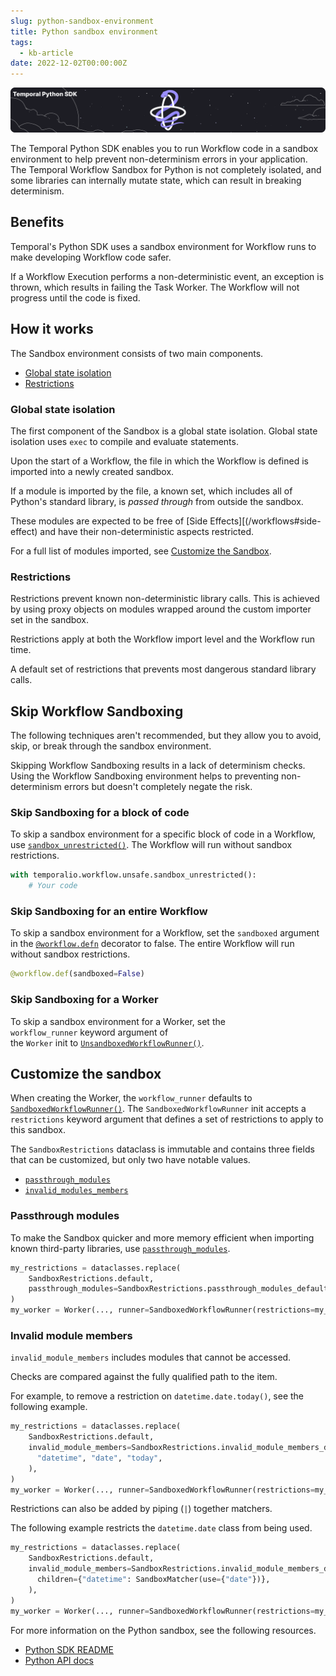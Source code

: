 ```yaml
---
slug: python-sandbox-environment
title: Python sandbox environment
tags:
  - kb-article
date: 2022-12-02T00:00:00Z
---
```


![Python sandbox](static/img/../../../static/img/python-sandbox.svg)

The Temporal Python SDK enables you to run Workflow code in a sandbox environment to help prevent non-determinism errors in your application.
The Temporal Workflow Sandbox for Python is not completely isolated, and some libraries can internally mutate state, which can result in breaking determinism.

<!-- truncate -->

## Benefits

Temporal's Python SDK uses a sandbox environment for Workflow runs to make developing Workflow code safer.

If a Workflow Execution performs a non-deterministic event, an exception is thrown, which results in failing the Task Worker.
The Workflow will not progress until the code is fixed.

## How it works

The Sandbox environment consists of two main components.

- [Global state isolation](#global-state-isolation)
- [Restrictions](#restrictions)

### Global state isolation

The first component of the Sandbox is a global state isolation.
Global state isolation uses `exec` to compile and evaluate statements.

Upon the start of a Workflow, the file in which the Workflow is defined is imported into a newly created sandbox.

If a module is imported by the file, a known set, which includes all of Python's standard library, is _passed through_ from outside the sandbox.

These modules are expected to be free of [Side Effects][(/workflows#side-effect) and have their non-deterministic aspects restricted.

For a full list of modules imported, see [Customize the Sandbox](#customize-the-sandbox).

### Restrictions

Restrictions prevent known non-deterministic library calls.
This is achieved by using proxy objects on modules wrapped around the custom importer set in the sandbox.

Restrictions apply at both the Workflow import level and the Workflow run time.

A default set of restrictions that prevents most dangerous standard library calls.

## Skip Workflow Sandboxing

The following techniques aren't recommended, but they allow you to avoid, skip, or break through the sandbox environment.

Skipping Workflow Sandboxing results in a lack of determinism checks. Using the Workflow Sandboxing environment helps to preventing non-determinism errors but doesn't completely negate the risk.

### Skip Sandboxing for a block of code

To skip a sandbox environment for a specific block of code in a Workflow, use [`sandbox_unrestricted()`](https://python.temporal.io/temporalio.workflow.unsafe.html#sandbox_unrestricted). The Workflow will run without sandbox restrictions.

```python
with temporalio.workflow.unsafe.sandbox_unrestricted():
    # Your code
```

### Skip Sandboxing for an entire Workflow

To skip a sandbox environment for a Workflow, set the `sandboxed` argument in the [`@workflow.defn`](https://python.temporal.io/temporalio.workflow.html#defn) decorator to false.
The entire Workflow will run without sandbox restrictions.

```python
@workflow.def(sandboxed=False)
```

### Skip Sandboxing for a Worker

To skip a sandbox environment for a Worker, set the `workflow_runner` keyword argument of the `Worker` init to [`UnsandboxedWorkflowRunner()`](https://python.temporal.io/temporalio.worker.UnsandboxedWorkflowRunner.html).

## Customize the sandbox

When creating the Worker, the `workflow_runner` defaults to [`SandboxedWorkflowRunner()`](https://python.temporal.io/temporalio.worker.workflow_sandbox.SandboxedWorkflowRunner.html).
The `SandboxedWorkflowRunner` init accepts a `restrictions` keyword argument that defines a set of restrictions to apply to this sandbox.

The `SandboxRestrictions` dataclass is immutable and contains three fields that can be customized, but only two have notable values.

- [`passthrough_modules`](https://python.temporal.io/temporalio.worker.workflow_sandbox.SandboxRestrictions.html#passthrough_modules)
- [`invalid_modules_members`](https://python.temporal.io/temporalio.worker.workflow_sandbox.SandboxRestrictions.html#invalid_module_members)

### Passthrough modules

To make the Sandbox quicker and more memory efficient when importing known third-party libraries, use [`passthrough_modules`](https://python.temporal.io/temporalio.worker.workflow_sandbox.SandboxRestrictions.html#passthrough_modules).

```python
my_restrictions = dataclasses.replace(
    SandboxRestrictions.default,
    passthrough_modules=SandboxRestrictions.passthrough_modules_default | SandboxMatcher(access={"pydantic"}),
)
my_worker = Worker(..., runner=SandboxedWorkflowRunner(restrictions=my_restrictions))
```

### Invalid module members

`invalid_module_members` includes modules that cannot be accessed.

Checks are compared against the fully qualified path to the item.

For example, to remove a restriction on `datetime.date.today()`, see the following example.

```python
my_restrictions = dataclasses.replace(
    SandboxRestrictions.default,
    invalid_module_members=SandboxRestrictions.invalid_module_members_default.with_child_unrestricted(
      "datetime", "date", "today",
    ),
)
my_worker = Worker(..., runner=SandboxedWorkflowRunner(restrictions=my_restrictions))
```

Restrictions can also be added by piping (`|`) together matchers.

The following example restricts the `datetime.date` class from being used.

```python
my_restrictions = dataclasses.replace(
    SandboxRestrictions.default,
    invalid_module_members=SandboxRestrictions.invalid_module_members_default | SandboxMatcher(
      children={"datetime": SandboxMatcher(use={"date"})},
    ),
)
my_worker = Worker(..., runner=SandboxedWorkflowRunner(restrictions=my_restrictions))
```

For more information on the Python sandbox, see the following resources.

- [Python SDK README](https://github.com/temporalio/sdk-python)
- [Python API docs](https://python.temporal.io/index.html)
